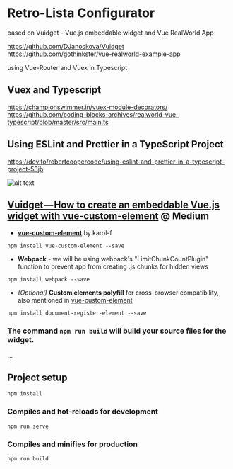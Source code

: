 # Retro-Lista Configurator


based on Vuidget -  Vue.js embeddable widget
and Vue RealWorld App

https://github.com/DJanoskova/Vuidget
https://github.com/gothinkster/vue-realworld-example-app

using Vue-Router and Vuex in Typescript

## Vuex and Typescript
https://championswimmer.in/vuex-module-decorators/
https://github.com/coding-blocks-archives/realworld-vue-typescript/blob/master/src/main.ts


## Using ESLint and Prettier in a TypeScript Project
https://dev.to/robertcoopercode/using-eslint-and-prettier-in-a-typescript-project-53jb

![alt text](https://github.com/DJanoskova/Vuidget/blob/master/src/assets/img/logo.png)

## **[Vuidget — How to create an embeddable Vue.js widget with vue-custom-element](https://medium.com/@info_53938/vuidget-how-to-create-an-embeddable-vue-js-widget-with-vue-custom-element-674bdcb96b97)** @ Medium


* **[vue-custom-element](https://github.com/karol-f/vue-custom-element)** by karol-f

```
npm install vue-custom-element --save
```
* **Webpack** - we will be using webpack's "LimitChunkCountPlugin" function to prevent app from creating .js chunks for hidden views
```
npm install webpack --save
```

* *(Optional)* **Custom elements polyfill** for cross-browser compatibility, also mentioned in [vue-custom-element](https://github.com/karol-f/vue-custom-element)
```
npm install document-register-element --save
```

### The command `npm run build` will build your source files for the widget.

...

## Project setup
```
npm install
```

### Compiles and hot-reloads for development
```
npm run serve
```

### Compiles and minifies for production
```
npm run build
```

